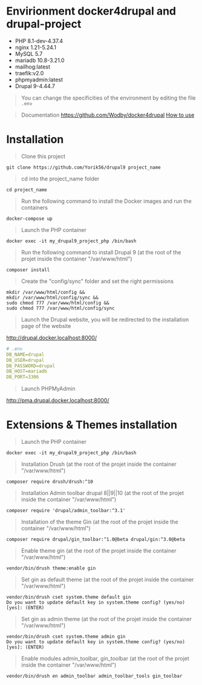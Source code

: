 # Envirionment docker4drupal and drupal-project

- PHP 8.1-dev-4.37.4
- nginx 1.21-5.24.1
- MySQL 5.7
- mariadb 10.8-3.21.0
- mailhog:latest 
- traefik:v2.0 
- phpmyadmin:latest
- Drupal 9-4.44.7

> You can change the specificities of the environment by editing the file `.env`

> Documentation
https://github.com/Wodby/docker4drupal
[How to use](https://wodby.com/docs/1.0/stacks/drupal/local/#usage)

# Installation

> Clone this project 
```shell
git clone https://github.com/Yorik56/drupal9 project_name
```

> cd into the project_name folder
```shell   
cd project_name
```

> Run the following command to install the Docker images and run the containers
```shell    
docker-compose up
```

> Launch the PHP container
```shell
docker exec -it my_drupal9_project_php /bin/bash
```

> Run the following command to install Drupal 9 (at the root of the projet inside the container "/var/www/html")
```shell
composer install
```

> Create the "config/sync" folder and set the right permissions
```shell
mkdir /var/www/html/config &&
mkdir /var/www/html/config/sync &&
sudo chmod 777 /var/www/html/config &&
sudo chmod 777 /var/www/html/config/sync
```

> Launch the Drupal website, you will be redirected to the installation page of the website

http://drupal.docker.localhost:8000/

```yaml
# .env
DB_NAME=drupal
DB_USER=drupal
DB_PASSWORD=drupal
DB_HOST=mariadb
DB_PORT=3306
```


> Launch PHPMyAdmin

http://pma.drupal.docker.localhost:8000/

# Extensions & Themes installation

> Launch the PHP container
```shell
docker exec -it my_drupal9_project_php /bin/bash
```

> Installation Drush (at the root of the projet inside the container "/var/www/html")
```shell
composer require drush/drush:^10
```
> Installation Admin toolbar drupal 8||9||10 (at the root of the projet inside the container "/var/www/html")
```shell
composer require 'drupal/admin_toolbar:^3.1'
```

> Installation of the theme Gin (at the root of the projet inside the container "/var/www/html")
```shell
composer require drupal/gin_toolbar:^1.0@beta drupal/gin:^3.0@beta
```

> Enable theme gin (at the root of the projet inside the container "/var/www/html")

```shell
vendor/bin/drush theme:enable gin
```

> Set gin as default theme (at the root of the projet inside the container "/var/www/html")

```shell
vendor/bin/drush cset system.theme default gin
Do you want to update default key in system.theme config? (yes/no) [yes]: (ENTER)
```
> Set gin as admin theme  (at the root of the projet inside the container "/var/www/html")

```shell
vendor/bin/drush cset system.theme admin gin 
Do you want to update default key in system.theme config? (yes/no) [yes]: (ENTER)
```

> Enable modules admin_toolbar, gin_toolbar  (at the root of the projet inside the container "/var/www/html")
```shell
vendor/bin/drush en admin_toolbar admin_toolbar_tools gin_toolbar
```
